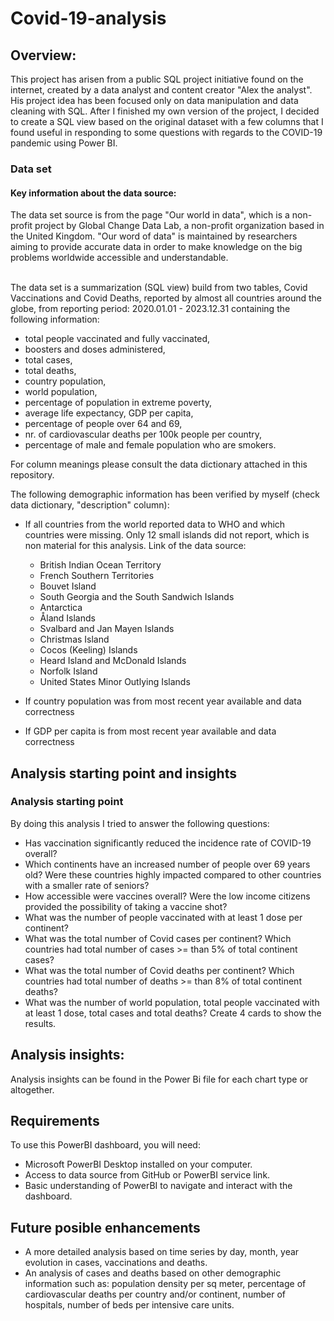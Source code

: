 # Covid-19-analysis

## Overview:

This project has arisen from a public SQL project initiative found on the internet, created by a data analyst and content creator "Alex the analyst". His project idea has been focused only on data manipulation and data cleaning with SQL. After I finished my own version of the project, I decided to create a SQL view based on the original dataset with a few columns that I found useful in responding to some questions with regards to the COVID-19 pandemic using Power BI. <br> 


###  Data set

#### Key information about the data source: <br>
The data set source is from the page "Our world in data", which is a non-profit project by Global Change Data Lab, a non-profit organization based in the United Kingdom. "Our word of data" is maintained by researchers aiming to provide accurate data in order to make knowledge on the big problems worldwide accessible and understandable. <br> <br>

The data set is a summarization (SQL view) build from two tables, Covid Vaccinations and Covid Deaths, reported by almost all countries around the globe, from reporting period: 2020.01.01 - 2023.12.31 containing the following information:  <br>
  * total people vaccinated and fully vaccinated, 
  * boosters and doses administered,
  * total cases,
  * total deaths,
  * country population, 
  * world population, 
  * percentage of population in extreme poverty, 
  * average life expectancy, GDP per capita, 
  * percentage of people over 64 and 69, 
  * nr. of cardiovascular deaths per 100k people per country, 
  * percentage of male and female population who are smokers. <br>
 
 For column meanings please consult the data dictionary attached in this repository.

The following demographic information has been verified by myself (check data dictionary, "description" column):
  * If all countries from the world reported data to WHO and which countries were missing. Only 12 small islands did not report, which is non material for this analysis. Link of the data source: 
    * British Indian Ocean Territory
    * French Southern Territories
    * Bouvet Island
    * South Georgia and the South Sandwich Islands
    * Antarctica
    * Åland Islands
    * Svalbard and Jan Mayen Islands
    * Christmas Island
    * Cocos (Keeling) Islands
    * Heard Island and McDonald Islands
    * Norfolk Island
    * United States Minor Outlying Islands
    
  * If country population was from most recent year available and data correctness
  * If GDP per capita is from most recent year available and data correctness

## Analysis starting point and insights

### Analysis starting point

By doing this analysis I tried to answer the following questions: <br>
* Has vaccination significantly reduced the incidence rate of COVID-19 overall?
* Which continents have an increased number of people over 69 years old? Were these countries highly impacted compared to other countries with a smaller rate of seniors?
* How accessible were vaccines overall? Were the low income citizens provided the possibility of taking a vaccine shot?
* What was the number of people vaccinated with at least 1 dose per continent?
* What was the total number of Covid cases per continent? Which countries had total number of cases >= than 5% of total continent cases?
* What was the total number of Covid deaths per continent? Which countries had total number of deaths >= than 8% of total continent deaths?
* What was the number of world population, total people vaccinated with at least 1 dose, total cases and total deaths? Create 4 cards to show the results.

## Analysis insights:

Analysis insights can be found in the Power Bi file for each chart type or altogether.

## Requirements

To use this PowerBI dashboard, you will need:

* Microsoft PowerBI Desktop installed on your computer.
* Access to data source from GitHub or PowerBI service link.
* Basic understanding of PowerBI to navigate and interact with the dashboard. 

## Future posible enhancements

* A more detailed analysis based on time series by day, month, year evolution in cases, vaccinations and deaths.
* An analysis of cases and deaths based on other demographic information such as: population density per sq meter, percentage of cardiovascular deaths per country and/or continent, number of hospitals, number of beds per intensive care units.
